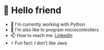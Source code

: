 # 🤖 Hello friend

- 🐍 I'm currently working with Python
- 🔭 I'm also like to program microcontrollers
- 📫 How to reach me: [LinkedIn](https://www.linkedin.com/in/brunodesouzabezerra/)
- ⚡ Fun fact: I don't like Java

<!--
**Kmiokande/Kmiokande** is a ✨ _special_ ✨ repository because its `README.md` (this file) appears on your GitHub profile.

Here are some ideas to get you started:

- 🔭 I’m currently working on ...
- 🌱 I’m currently learning ...
- 👯 I’m looking to collaborate on ...
- 🤔 I’m looking for help with ...
- 💬 Ask me about ...
- 📫 How to reach me: ...
- 😄 Pronouns: ...
- ⚡ Fun fact: ...
-->
